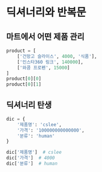 # 딕셔너리와 반복문

## 마트에서 어떤 제품 관리
```python
product = [
    ['건망고 슬라이스', 4000, '식품'],
    ['인스타360 링크', 140000],
    ['와콤 프로펜', 15000]
]
product[0][0]
product[0][1]
```

## 딕셔너리 탄생
```python
dic = {
    '제품명': 'cslee',
    '가격': '100000000000000',
    '분류': 'human'
}

dic['제품명']  # cslee
dic['가격']  # 4000
dic['분류']  # human


```
